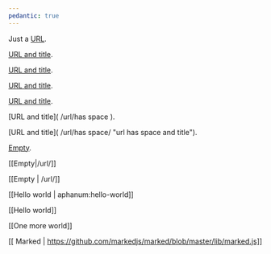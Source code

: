 ```yaml
---
pedantic: true
---
```


Just a [URL](/url/).

[URL and title](/url/ "title").

[URL and title](/url/  "title preceded by two spaces").

[URL and title](/url/	"title preceded by a tab").

[URL and title](/url/ "title has spaces afterward"  ).

[URL and title]( /url/has space ).

[URL and title]( /url/has space/ "url has space and title").

[Empty]().

[[Empty|/url/]]

[[Empty | /url/]]

[[Hello world | aphanum:hello-world]]

[[Hello world]]

[[One more  world]]

[[ Marked | https://github.com/markedjs/marked/blob/master/lib/marked.js]]
